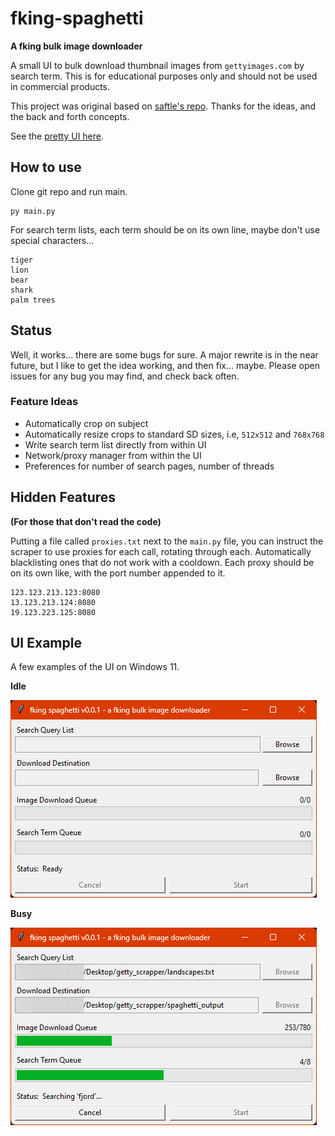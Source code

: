 # fking-spaghetti
**A fking bulk image downloader**

A small UI to bulk download thumbnail images from `gettyimages.com` by search term. This is for educational purposes only 
and should not be used in commercial products.

This project was original based on [saftle's repo](https://github.com/saftle/getty_images_thumbnail_scraper).
Thanks for the ideas, and the back and forth concepts.

See the [pretty UI here](#ui-example).

## How to use
Clone git repo and run main.
```commandline
py main.py
```

For search term lists, each term should be on its own line, maybe don't use special characters...
```text
tiger
lion
bear
shark
palm trees
```

## Status
Well, it works... there are some bugs for sure. A major rewrite is in the near future, but I like to get the idea working,
and then fix... maybe. Please open issues for any bug you may find, and check back often.

### Feature Ideas

- Automatically crop on subject
- Automatically resize crops to standard SD sizes, i.e, `512x512` and `768x768`
- Write search term list directly from within UI
- Network/proxy manager from within the UI
- Preferences for number of search pages, number of threads

## Hidden Features
**(For those that don't read the code)**

Putting a file called `proxies.txt` next to the `main.py` file, you can instruct the scraper to use
proxies for each call, rotating through each. Automatically blacklisting ones that do not work with a cooldown.
Each proxy should be on its own like, with the port number appended to it.

```text
123.123.213.123:8080
13.123.213.124:8080
19.123.223.125:8080
```

## UI Example
A few examples of the UI on Windows 11.

**Idle**

![A preview image of the UI](/.github/ui-1.png)


**Busy**

![A preview image of the UI busy](/.github/ui-2.png)